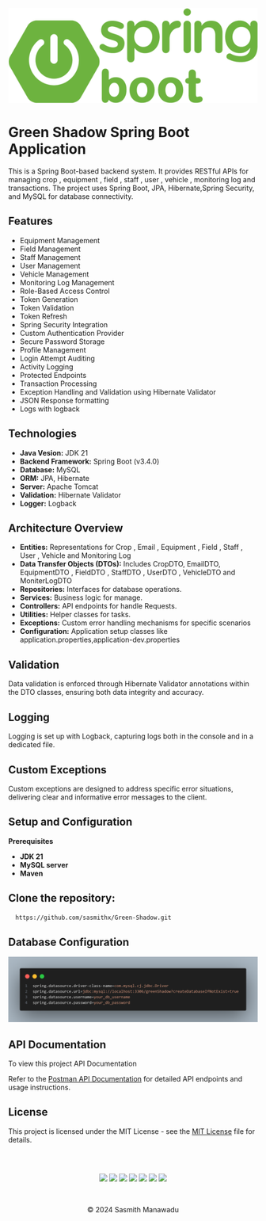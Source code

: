 
![Logo](https://github.com/sasmithx/Green-Shadow/blob/main/readme-source/SpringBoot.png)

# Green Shadow Spring Boot Application

This is a Spring Boot-based backend system. It provides RESTful APIs for managing crop , equipment , field , staff , user , vehicle , monitoring log and transactions. The project uses Spring Boot, JPA, Hibernate,Spring Security, and MySQL for database connectivity.


## Features

- Equipment Management
- Field Management
- Staff Management
- User Management
- Vehicle Management
- Monitoring Log Management
- Role-Based Access Control
- Token Generation
- Token Validation
- Token Refresh
- Spring Security Integration
- Custom Authentication Provider
- Secure Password Storage
- Profile Management
- Login Attempt Auditing
- Activity Logging
- Protected Endpoints
- Transaction Processing
- Exception Handling and Validation using Hibernate Validator
- JSON Response formatting
- Logs with logback


## Technologies

- **Java Vesion:** JDK 21
- **Backend Framework:** Spring Boot (v3.4.0)
- **Database:** MySQL
- **ORM:** JPA, Hibernate
- **Server:** Apache Tomcat
- **Validation:** Hibernate Validator
- **Logger:** Logback


## Architecture Overview
- **Entities:** Representations for Crop , Email , Equipment , Field , Staff , User , Vehicle and Monitoring Log
- **Data Transfer Objects (DTOs):** Includes CropDTO, EmailDTO, EquipmentDTO , FieldDTO , StaffDTO , UserDTO , VehicleDTO and MoniterLogDTO
- **Repositories:** Interfaces for database operations.
- **Services:** Business logic for manage.
- **Controllers:** API endpoints for handle Requests.
- **Utilities:** Helper classes for tasks.
- **Exceptions:** Custom error handling mechanisms for specific scenarios
- **Configuration:** Application setup classes like application.properties,application-dev.properties

## Validation
Data validation is enforced through Hibernate Validator annotations within the DTO classes, ensuring both data integrity and accuracy.

## Logging
Logging is set up with Logback, capturing logs both in the console and in a dedicated file.

## Custom Exceptions
Custom exceptions are designed to address specific error situations, delivering clear and informative error messages to the client.

## Setup and Configuration

**Prerequisites**

- **JDK 21**
- **MySQL server**
- **Maven**


## Clone the repository:

```bash
  https://github.com/sasmithx/Green-Shadow.git
```
## Database Configuration

<img src="https://github.com/sasmithx/Green-Shadow/blob/main/readme-source/db.png" width="700px" height="auto">

## API Documentation

To view this project API Documentation

Refer to the [ Postman API Documentation](https://documenter.getpostman.com/view/35385442/2sAYBaApai) for detailed API endpoints and usage instructions.


## License

This project is licensed under the MIT License - see the [ MIT License](https://github.com/sasmithx/Green-Shadow?tab=MIT-1-ov-file#) file for details.

##
<div align="center">

<br>
<div align="center">
<p>
    <img src="https://img.shields.io/badge/Git-black?style=for-the-badge&logo=git&logoColor=F05032" />
    <img src="https://img.shields.io/badge/GitHub-black?style=for-the-badge&logo=github&logoColor=white" />
    <img src="https://img.shields.io/badge/Spring_Boot-000000?style=for-the-badge&logo=spring-boot&logoColor=green" />
    <img src="https://img.shields.io/badge/Spring_Security-000000?style=for-the-badge&logo=Spring-Security&logoColor=green" />
    <img src="https://img.shields.io/badge/MySQL-000000?style=for-the-badge&logo=mysql&logoColor=005C84" />
    <img src="https://img.shields.io/badge/JWT-000000?style=for-the-badge&logo=JSON%20web%20tokens&logoColor=purple" />
    <img src="https://img.shields.io/badge/Ubuntu-black?style=for-the-badge&logo=ubuntu&logoColor=orange" />
</p>
</div>

</div> <br>
<p align="center">
  &copy; 2024 Sasmith Manawadu
</p>
